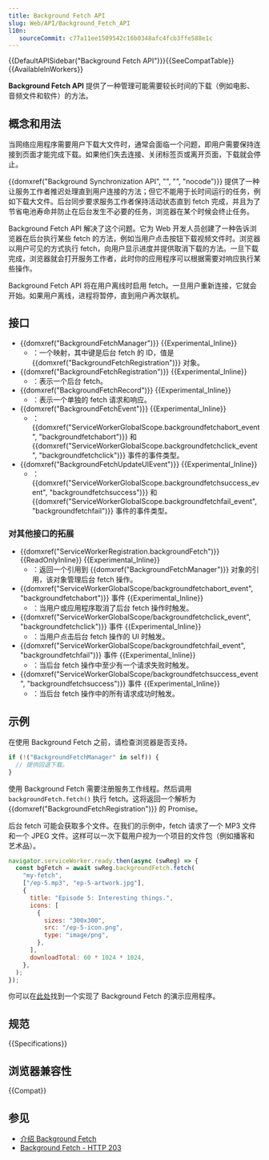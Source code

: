 ```yaml
---
title: Background Fetch API
slug: Web/API/Background_Fetch_API
l10n:
   sourceCommit: c77a11ee1509542c16b0348afc4fcb3ffe588e1c
---
```


{{DefaultAPISidebar("Background Fetch API")}}{{SeeCompatTable}}{{AvailableInWorkers}}

**Background Fetch API** 提供了一种管理可能需要较长时间的下载（例如电影、音频文件和软件）的方法。

## 概念和用法

当网络应用程序需要用户下载大文件时，通常会面临一个问题，即用户需要保持连接到页面才能完成下载。如果他们失去连接、关闭标签页或离开页面，下载就会停止。

{{domxref("Background Synchronization API", "", "", "nocode")}} 提供了一种让服务工作者推迟处理直到用户连接的方法；但它不能用于长时间运行的任务，例如下载大文件。后台同步要求服务工作者保持活动状态直到 fetch 完成，并且为了节省电池寿命并防止在后台发生不必要的任务，浏览器在某个时候会终止任务。

Background Fetch API 解决了这个问题。它为 Web 开发人员创建了一种告诉浏览器在后台执行某些 fetch 的方法，例如当用户点击按钮下载视频文件时。浏览器以用户可见的方式执行 fetch，向用户显示进度并提供取消下载的方法。一旦下载完成，浏览器就会打开服务工作者，此时你的应用程序可以根据需要对响应执行某些操作。

Background Fetch API 将在用户离线时启用 fetch。一旦用户重新连接，它就会开始。如果用户离线，进程将暂停，直到用户再次联机。

## 接口

- {{domxref("BackgroundFetchManager")}} {{Experimental_Inline}}
  - ：一个映射，其中键是后台 fetch 的 ID，值是 {{domxref("BackgroundFetchRegistration")}} 对象。
- {{domxref("BackgroundFetchRegistration")}} {{Experimental_Inline}}
  - ：表示一个后台 fetch。
- {{domxref("BackgroundFetchRecord")}} {{Experimental_Inline}}
  - ：表示一个单独的 fetch 请求和响应。
- {{domxref("BackgroundFetchEvent")}} {{Experimental_Inline}}
  - ：{{domxref("ServiceWorkerGlobalScope.backgroundfetchabort_event", "backgroundfetchabort")}} 和 {{domxref("ServiceWorkerGlobalScope.backgroundfetchclick_event", "backgroundfetchclick")}} 事件的事件类型。
- {{domxref("BackgroundFetchUpdateUIEvent")}} {{Experimental_Inline}}
  - ：{{domxref("ServiceWorkerGlobalScope.backgroundfetchsuccess_event", "backgroundfetchsuccess")}} 和 {{domxref("ServiceWorkerGlobalScope.backgroundfetchfail_event", "backgroundfetchfail")}} 事件的事件类型。

### 对其他接口的拓展

- {{domxref("ServiceWorkerRegistration.backgroundFetch")}} {{ReadOnlyInline}} {{Experimental_Inline}}
  - ：返回一个引用到 {{domxref("BackgroundFetchManager")}} 对象的引用，该对象管理后台 fetch 操作。
- {{domxref("ServiceWorkerGlobalScope/backgroundfetchabort_event", "backgroundfetchabort")}} 事件 {{Experimental_Inline}}
  - ：当用户或应用程序取消了后台 fetch 操作时触发。
- {{domxref("ServiceWorkerGlobalScope/backgroundfetchclick_event", "backgroundfetchclick")}} 事件 {{Experimental_Inline}}
  - ：当用户点击后台 fetch 操作的 UI 时触发。
- {{domxref("ServiceWorkerGlobalScope/backgroundfetchfail_event", "backgroundfetchfail")}} 事件 {{Experimental_Inline}}
  - ：当后台 fetch 操作中至少有一个请求失败时触发。
- {{domxref("ServiceWorkerGlobalScope/backgroundfetchsuccess_event", "backgroundfetchsuccess")}} 事件 {{Experimental_Inline}}
  - ：当后台 fetch 操作中的所有请求成功时触发。

## 示例

在使用 Background Fetch 之前，请检查浏览器是否支持。

```js
if (!("BackgroundFetchManager" in self)) {
  // 提供回退下载。
}
```

使用 Background Fetch 需要注册服务工作线程。然后调用 `backgroundFetch.fetch()` 执行 fetch。这将返回一个解析为 {{domxref("BackgroundFetchRegistration")}} 的 Promise。

后台 fetch 可能会获取多个文件。在我们的示例中，fetch 请求了一个 MP3 文件和一个 JPEG 文件。这样可以一次下载用户视为一个项目的文件包（例如播客和艺术品）。

```js
navigator.serviceWorker.ready.then(async (swReg) => {
  const bgFetch = await swReg.backgroundFetch.fetch(
    "my-fetch",
    ["/ep-5.mp3", "ep-5-artwork.jpg"],
    {
      title: "Episode 5: Interesting things.",
      icons: [
        {
          sizes: "300x300",
          src: "/ep-5-icon.png",
          type: "image/png",
        },
      ],
      downloadTotal: 60 * 1024 * 1024,
    },
  );
});
```

你可以在[此处](https://glitch.com/edit/#!/bgfetch-http203?path=public%2Fclient.js%3A191%3A45)找到一个实现了 Background Fetch 的演示应用程序。

## 规范

{{Specifications}}

## 浏览器兼容性

{{Compat}}

## 参见

- [介绍 Background Fetch](https://developer.chrome.com/blog/background-fetch/)
- [Background Fetch - HTTP 203](https://www.youtube.com/watch?v=cElAoxhQz6w)
